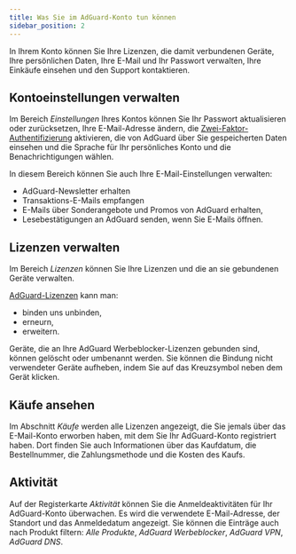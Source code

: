 ```yaml
---
title: Was Sie im AdGuard-Konto tun können
sidebar_position: 2
---
```


In Ihrem Konto können Sie Ihre Lizenzen, die damit verbundenen Geräte, Ihre persönlichen Daten, Ihre E-Mail und Ihr Passwort verwalten, Ihre Einkäufe einsehen und den Support kontaktieren.

## Kontoeinstellungen verwalten

Im Bereich *Einstellungen* Ihres Kontos können Sie Ihr Passwort aktualisieren oder zurücksetzen, Ihre E-Mail-Adresse ändern, die [Zwei-Faktor-Authentifizierung](../2fa) aktivieren, die von AdGuard über Sie gespeicherten Daten einsehen und die Sprache für Ihr persönliches Konto und die Benachrichtigungen wählen.

In diesem Bereich können Sie auch Ihre E-Mail-Einstellungen verwalten:

- AdGuard-Newsletter erhalten
- Transaktions-E-Mails empfangen
- E-Mails über Sonderangebote und Promos von AdGuard erhalten,
- Lesebestätigungen an AdGuard senden, wenn Sie E-Mails öffnen.

## Lizenzen verwalten

Im Bereich *Lizenzen* können Sie Ihre Lizenzen und die an sie gebundenen Geräte verwalten.

[AdGuard-Lizenzen](../../license/what-is) kann man:

- binden uns unbinden,
- erneurn,
- erweitern.

Geräte, die an Ihre AdGuard Werbeblocker-Lizenzen gebunden sind, können gelöscht oder umbenannt werden. Sie können die Bindung nicht verwendeter Geräte aufheben, indem Sie auf das Kreuzsymbol neben dem Gerät klicken.

## Käufe ansehen

Im Abschnitt *Käufe* werden alle Lizenzen angezeigt, die Sie jemals über das E-Mail-Konto erworben haben, mit dem Sie Ihr AdGuard-Konto registriert haben. Dort finden Sie auch Informationen über das Kaufdatum, die Bestellnummer, die Zahlungsmethode und die Kosten des Kaufs.

## Aktivität

Auf der Registerkarte *Aktivität* können Sie die Anmeldeaktivitäten für Ihr AdGuard-Konto überwachen. Es wird die verwendete E-Mail-Adresse, der Standort und das Anmeldedatum angezeigt. Sie können die Einträge auch nach Produkt filtern: *Alle Produkte*, *AdGuard Werbeblocker*, *AdGuard VPN*, *AdGuard DNS*.

